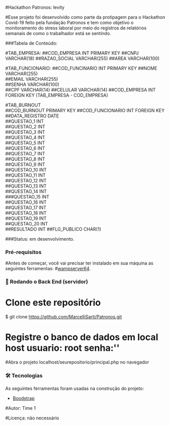 #Hackathon Patronos: levity

#Esse projeto foi desenvolvido como parte da protipagem para o Hackathon Covid-19 feito pela fundação Patronos e tem como objetivo o monitoramento do stress laboral por meio
do registros de relatórios semanais de como o trabalhador está se sentindo.

###Tabela de Conteúdo:

#TAB_EMPRESA:
##COD_EMPRESA  INT   PRIMARY KEY
##CNPJ         VARCHAR(18)
##RAZAO_SOCIAL VARCHAR(255)
##AREA         VARCHAR(100)

#TAB_FUNCIONARIO:
##COD_FUNCINARIO  INT   PRIMARY KEY
##NOME            VARCHAR(255)   
##EMAIL           VARCHAR(255)   
##SENHA           VARCHAR(100)   
##CPF             VARCHAR(14) 
##CELULAR         VARCHAR(14) 
##COD_EMPRESA     INT   FOREIGN KEY (TAB_EMPRESA - COD_EMPRESA)

#TAB_BURNOUT       
##COD_BURNOUT    PRIMARY KEY 
##COD_FUNCIONARIO   INT   FOREIGN KEY 
##DATA_REGISTRO     DATE     
##QUESTAO_1         INT      
##QUESTAO_2         INT      
##QUESTAO_3         INT      
##QUESTAO_4         INT      
##QUESTAO_5         INT      
##QUESTAO_6         INT      
##QUESTAO_7         INT      
##QUESTAO_8         INT      
##QUESTAO_9         INT      
##QUESTAO_10        INT      
##QUESTAO_11        INT      
##QUESTAO_12        INT      
##QUESTAO_13        INT      
##QUESTAO_14        INT      
###QUESTAO_15        INT      
##QUESTAO_16        INT      
##QUESTAO_17        INT      
##QUESTAO_18        INT      
##QUESTAO_19        INT      
##QUESTAO_20        INT      
##RESULTADO         INT 
##FLG_PUBLICO       CHAR(1)     

###Status: em desenvolvimento.

### Pré-requisitos

#Antes de começar, você vai precisar ter instalado em sua máquina as seguintes ferramentas:
#[wampserver64](https://wampserver.br.uptodown.com/windows).

### 🎲 Rodando o Back End (servidor)

# Clone este repositório
$ git clone <https://github.com/MarcelliSarti/Patronos.git>

# Registre o banco de dados em local host usuario: root senha:''

#Abra o projeto localhost/seurepositorio/principal.php no navegador

### 🛠 Tecnologias

As seguintes ferramentas foram usadas na construção do projeto:

- [Boodstrap](https://getbootstrap.com/)

#Autor: Time 1

#Licença: não necessário